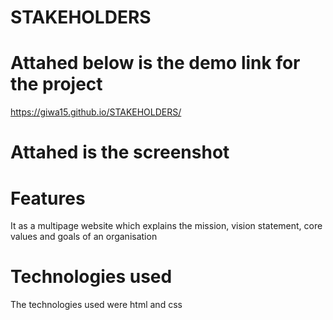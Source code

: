 # STAKEHOLDERS

# Attahed below is the demo link for the project
 https://giwa15.github.io/STAKEHOLDERS/

 # Attahed is the screenshot 


 # Features
 It as a multipage website which  explains the mission, vision statement, core values and goals of an organisation

# Technologies used

The technologies used were html and css

